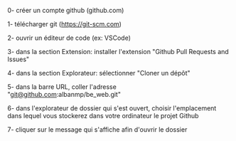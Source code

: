 0- créer un compte github (github.com)

1- télécharger git (https://git-scm.com)

2- ouvrir un éditeur de code (ex: VSCode)

3- dans la section Extension: installer l'extension "Github Pull Requests and Issues"

4- dans la section Explorateur: sélectionner "Cloner un dépôt"

5- dans la barre URL, coller l'adresse "git@github.com:albanmp/be_web.git"

6- dans l'explorateur de dossier qui s'est ouvert, choisir l'emplacement dans lequel vous stockerez dans votre ordinateur le projet Github

7- cliquer sur le message qui s'affiche afin d'ouvrir le dossier
